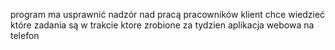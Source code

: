program ma usprawnić nadzór nad pracą pracowników
klient chce wiedzieć które zadania są w trakcie ktore zrobione
za tydzien
aplikacja webowa na telefon
